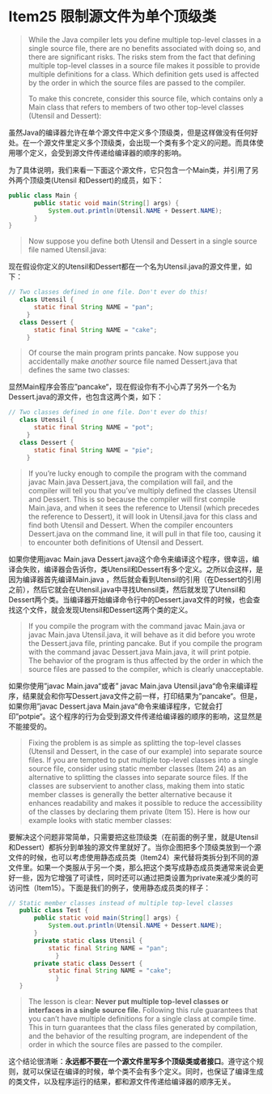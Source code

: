 # Item25 限制源文件为单个顶级类

> While the Java compiler lets you define multiple top-level classes in a single source file, there are no benefits associated with doing so, and there are significant risks. The risks stem from the fact that defining multiple top-level classes in a source file makes it possible to provide multiple definitions for a class. Which definition gets used is affected by the order in which the source files are passed to the compiler.
>
> To make this concrete, consider this source file, which contains only a Main class that refers to members of two other top-level classes (Utensil and Dessert):

虽然Java的编译器允许在单个源文件中定义多个顶级类，但是这样做没有任何好处。在一个源文件里定义多个顶级类，会出现一个类有多个定义的问题。而具体使用哪个定义，会受到源文件传递给编译器的顺序的影响。

为了具体说明，我们来看一下面这个源文件，它只包含一个Main类，并引用了另外两个顶级类(Utensil 和Dessert)的成员，如下：

```java
public class Main {
       public static void main(String[] args) {
           System.out.println(Utensil.NAME + Dessert.NAME);
       }
}
```

> Now suppose you define both Utensil and Dessert in a single source file named Utensil.java:

现在假设你定义的Utensil和Dessert都在一个名为Utensil.java的源文件里，如下：

```java
// Two classes defined in one file. Don't ever do this!
   class Utensil {
       static final String NAME = "pan";
	 }
   class Dessert {
       static final String NAME = "cake";
	 }
```

> Of course the main program prints pancake. Now suppose you accidentally make _another_ source file named Dessert.java that defines the same two classes:

显然Main程序会答应”pancake“，现在假设你有不小心弄了另外一个名为Dessert.java的源文件，也包含这两个类，如下：

```java
// Two classes defined in one file. Don't ever do this!
   class Utensil {
       static final String NAME = "pot";
	 }
   class Dessert {
       static final String NAME = "pie";
	 }
```

> If you’re lucky enough to compile the program with the command javac Main.java Dessert.java, the compilation will fail, and the compiler will tell you that you’ve multiply defined the classes Utensil and Dessert. This is so because the compiler will first compile Main.java, and when it sees the reference to Utensil (which precedes the reference to Dessert), it will look in Utensil.java for this class and find both Utensil and Dessert. When the compiler encounters Dessert.java on the command line, it will pull in that file too, causing it to encounter both definitions of Utensil and Dessert.

如果你使用javac Main.java Dessert.java这个命令来编译这个程序，很幸运，编译会失败，编译器会告诉你，类Utensil和Dessert有多个定义。之所以会这样，是因为编译器首先编译Main.java ，然后就会看到Utensil的引用（在Dessert的引用之前），然后它就会在Utensil.java中寻找Utensil类，然后就发现了Utensil和Dessert两个类。当编译器开始编译命令行中的Dessert.java文件的时候，也会查找这个文件，就会发现Utensil和Dessert这两个类的定义。

> If you compile the program with the command javac Main.java or javac Main.java Utensil.java, it will behave as it did before you wrote the Dessert.java file, printing pancake. But if you compile the program with the command javac Dessert.java Main.java, it will print potpie. The behavior of the program is thus affected by the order in which the source files are passed to the compiler, which is clearly unacceptable.

如果你使用”javac Main.java“或者” javac Main.java Utensil.java“命令来编译程序，结果就会和你写Dessert.java文件之前一样，打印结果为”pancake“。但是，如果你用”javac Dessert.java Main.java“命令来编译程序，它就会打印”potpie“。这个程序的行为会受到源文件传递给编译器的顺序的影响，这显然是不能接受的。

> Fixing the problem is as simple as splitting the top-level classes (Utensil and Dessert, in the case of our example) into separate source files. If you are tempted to put multiple top-level classes into a single source file, consider using static member classes (Item 24) as an alternative to splitting the classes into separate source files. If the classes are subservient to another class, making them into static member classes is generally the better alternative because it enhances readability and makes it possible to reduce the accessibility of the classes by declaring them private (Item 15). Here is how our example looks with static member classes:

要解决这个问题非常简单，只需要把这些顶级类（在前面的例子里，就是Utensil和Dessert）都拆分到单独的源文件里就好了。当你企图把多个顶级类放到一个源文件的时候，也可以考虑使用静态成员类（Item24）来代替将类拆分到不同的源文件里。如果一个类服从于另一个类，那么把这个类写成静态成员类通常来说会更好一些，因为它增强了可读性，同时还可以通过把类设置为private来减少类的可访问性（Item15）。下面是我们的例子，使用静态成员类的样子：

```java
// Static member classes instead of multiple top-level classes
   public class Test {
       public static void main(String[] args) {
           System.out.println(Utensil.NAME + Dessert.NAME);
       }
       private static class Utensil {
           static final String NAME = "pan";
			 }
       private static class Dessert {
           static final String NAME = "cake";
			 }
   }
```

> The lesson is clear: **Never put multiple top-level classes or interfaces in a single source file.** Following this rule guarantees that you can’t have multiple definitions for a single class at compile time. This in turn guarantees that the class files generated by compilation, and the behavior of the resulting program, are independent of the order in which the source files are passed to the compiler.

这个结论很清晰：**永远都不要在一个源文件里写多个顶级类或者接口**。遵守这个规则，就可以保证在编译的时候，单个类不会有多个定义。同时，也保证了编译生成的类文件，以及程序运行的结果，都和源文件传递给编译器的顺序无关。
